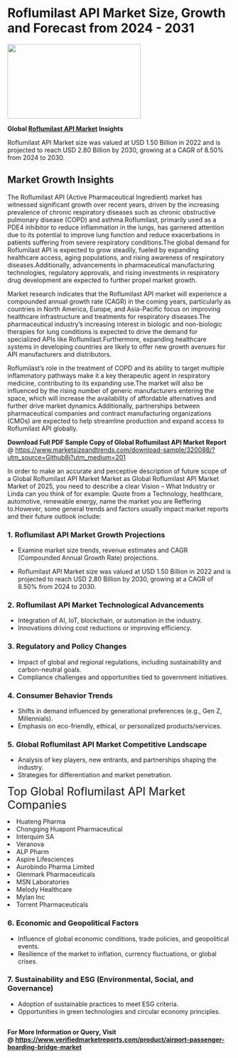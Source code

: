 <H1>Roflumilast API Market Size, Growth and Forecast from 2024 - 2031</H1><img class="aligncenter size-medium wp-image-584254" src="https://thirdeyenews.in/wp-content/uploads/2024/09/Global-Market-Research-300x168.jpeg" alt="" width="300" height="168" /><p><strong>Global&nbsp;<a href="https://www.marketsizeandtrends.com/download-sample/320088/?utm_source=Github8j?utm_medium=201">Roflumilast API Market</a> Insights</strong></p><p>Roflumilast API Market size was valued at USD 1.50 Billion in 2022 and is projected to reach USD 2.80 Billion by 2030, growing at a CAGR of 8.50% from 2024 to 2030.</p><p><h2>Market Growth Insights</h2> <p>The Roflumilast API (Active Pharmaceutical Ingredient) market has witnessed significant growth over recent years, driven by the increasing prevalence of chronic respiratory diseases such as chronic obstructive pulmonary disease (COPD) and asthma.Roflumilast, primarily used as a PDE4 inhibitor to reduce inflammation in the lungs, has garnered attention due to its potential to improve lung function and reduce exacerbations in patients suffering from severe respiratory conditions.The global demand for Roflumilast API is expected to grow steadily, fueled by expanding healthcare access, aging populations, and rising awareness of respiratory diseases.Additionally, advancements in pharmaceutical manufacturing technologies, regulatory approvals, and rising investments in respiratory drug development are expected to further propel market growth.</p> <p>Market research indicates that the Roflumilast API market will experience a compounded annual growth rate (CAGR) in the coming years, particularly as countries in North America, Europe, and Asia-Pacific focus on improving healthcare infrastructure and treatments for respiratory diseases.The pharmaceutical industry’s increasing interest in biologic and non-biologic therapies for lung conditions is expected to drive the demand for specialized APIs like Roflumilast.Furthermore, expanding healthcare systems in developing countries are likely to offer new growth avenues for API manufacturers and distributors.</p> <p>Roflumilast’s role in the treatment of COPD and its ability to target multiple inflammatory pathways make it a key therapeutic agent in respiratory medicine, contributing to its expanding use.The market will also be influenced by the rising number of generic manufacturers entering the space, which will increase the availability of affordable alternatives and further drive market dynamics.Additionally, partnerships between pharmaceutical companies and contract manufacturing organizations (CMOs) are expected to help streamline production and expand access to Roflumilast API globally.</p> <p><span class=""><strong>Download Full PDF Sample Copy of Global Roflumilast API Market Report</strong> @ <a href="https://www.marketsizeandtrends.com/download-sample/320088/?utm_source=Github8j?utm_medium=201" target="_blank">https://www.marketsizeandtrends.com/download-sample/320088/?utm_source=Github8j?utm_medium=201</a></span></p><p>In order to make an accurate and perceptive description of future scope of a Global&nbsp;Roflumilast API Market Market as Global&nbsp;Roflumilast API Market Market of 2025, you need to describe a clear Vision &ndash; What Industry or Linda can you think of for example: Quote from a Technology, healthcare, automotive, renewable energy, name the market you are Reffering to.However, some general trends and factors usually impact market reports and their future outlook include:</p><h3>1.&nbsp;<strong>Roflumilast API Market Growth Projections</strong></h3><ul><li>Examine market size trends, revenue estimates and CAGR (Compounded Annual Growth Rate) projections.</li><li><p>Roflumilast API Market size was valued at USD 1.50 Billion in 2022 and is projected to reach USD 2.80 Billion by 2030, growing at a CAGR of 8.50% from 2024 to 2030.</p></li></ul><h3>2.&nbsp;<strong>Roflumilast API Market Technological Advancements</strong></h3><ul><li>Integration of AI, IoT, blockchain, or automation in the industry.</li><li>Innovations driving cost reductions or improving efficiency.</li></ul><h3>3.&nbsp;<strong>Regulatory and Policy Changes</strong></h3><ul><li>Impact of global and regional regulations, including sustainability and carbon-neutral goals.</li><li>Compliance challenges and opportunities tied to government initiatives.</li></ul><h3>4.&nbsp;<strong>Consumer Behavior Trends</strong></h3><ul><li>Shifts in demand influenced by generational preferences (e.g., Gen Z, Millennials).</li><li>Emphasis on eco-friendly, ethical, or personalized products/services.</li></ul><h3>5.&nbsp;<strong>Global Roflumilast API Market Competitive Landscape</strong></h3><ul><li>Analysis of key players, new entrants, and partnerships shaping the industry.</li><li>Strategies for differentiation and market penetration.</li></ul><p data-pm-slice="1 1 []"><span style="color: inherit; font-family: inherit; font-size: 25px;">Top Global Roflumilast API Market Companies</span></p><div class="" data-test-id=""><p><li>Huateng Pharma</li><li> Chongqing Huapont Pharmaceutical</li><li> Interquim SA</li><li> Veranova</li><li> ALP Pharm</li><li> Aspire Lifesciences</li><li> Aurobindo Pharma Limited</li><li> Glenmark Pharmaceuticals</li><li> MSN Laboratories</li><li> Melody Healthcare</li><li> Mylan Inc</li><li> Torrent Pharmaceuticals</li></p></div><h3>6.&nbsp;<strong>Economic and Geopolitical Factors</strong></h3><ul><li>Influence of global economic conditions, trade policies, and geopolitical events.</li><li>Resilience of the market to inflation, currency fluctuations, or global crises.</li></ul><h3>7.&nbsp;<strong>Sustainability and ESG (Environmental, Social, and Governance)</strong></h3><ul><li>Adoption of sustainable practices to meet ESG criteria.</li><li>Opportunities in green technologies and circular economy principles.</li></ul><h2><strong style="font-size: 14px;">For More Information or Query, Visit @&nbsp;</strong><a style="background-color: #ffffff; font-size: 14px;" href="https://www.marketsizeandtrends.com/report/roflumilast-api-market/" target="_blank">https://www.verifiedmarketreports.com/product/airport-passenger-boarding-bridge-market</a></h2>